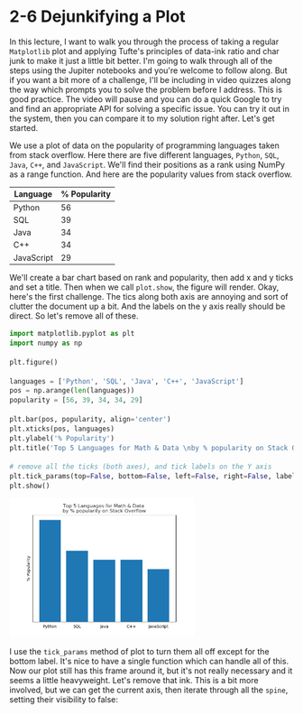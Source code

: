 # 2-6 Dejunkifying a Plot

In this lecture, I want to walk you through the process of taking a regular `Matplotlib` plot and applying Tufte's principles of data-ink ratio and char junk to make it just a little bit better. I'm going to walk through all of the steps using the Jupiter notebooks and you're welcome to follow along. But if you want a bit more of a challenge, I'll be including in video quizzes along the way which prompts you to solve the problem before I address. This is good practice. The video will pause and you can do a quick Google to try and find an appropriate API for solving a specific issue. You can try it out in the system, then you can compare it to my solution right after. Let's get started.

We use a plot of data on the popularity of programming languages taken from stack overflow. Here there are five different languages, `Python`, `SQL`,  `Java`, `C++`, and `JavaScript`. We'll find their positions as a rank using NumPy as a range function. And here are the popularity values from stack overflow.

| Language   | % Popularity |
| ---------- | ------------ |
| Python     | 56           |
| SQL        | 39           |
| Java       | 34           |
| C++        | 34           |
| JavaScript | 29           |

We'll create a bar chart based on rank and popularity, then add x and y ticks and set a title. Then when we call `plot.show`, the figure will render. Okay, here's the first challenge. The tics along both axis are annoying and sort of clutter the document up a bit. And the labels on the y axis really should be direct. So let's remove all of these.

```python
import matplotlib.pyplot as plt
import numpy as np

plt.figure()

languages = ['Python', 'SQL', 'Java', 'C++', 'JavaScript']
pos = np.arange(len(languages))
popularity = [56, 39, 34, 34, 29]

plt.bar(pos, popularity, align='center')
plt.xticks(pos, languages)
plt.ylabel('% Popularity')
plt.title('Top 5 Languages for Math & Data \nby % popularity on Stack Overflow', alpha=0.8)

# remove all the ticks (both axes), and tick labels on the Y axis
plt.tick_params(top=False, bottom=False, left=False, right=False, labelleft=False, labelbottom=True)
plt.show()
```

<img src='https://github.com/siyinghan/Notes/raw/master/Applied%20Data%20Science%20with%20Python%20(Coursera%20Specialization)/02%20Applied%20Plotting%2C%20Charting%20%26%20Data%20Representation%20in%20Python/Image/062.png' alt='062' width='65%' />

I use the `tick_params` method of plot to turn them all off except for the bottom label. It's nice to have a single function which can handle all of this. Now our plot still has this frame around it, but it's not really necessary and it seems a little heavyweight. Let's remove that ink. This is a bit more involved, but we can get the current axis, then iterate through all the `spine`, setting their visibility to false:

```python

```

